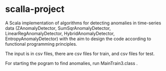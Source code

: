 # scalla-project

A Scala implementation of algorithms for detecting anomalies in time-series data
(ZAnomalyDetector, SumSqrAnomalyDetector, LinearRegAnomalyDetector,
HybridAnomalyDetector, EntropyAnomalyDetector) with the aim to design the code
according to functional programming principles. 

The input is in csv files, there are csv files for train, and csv files for test. 

For starting the pogram to find anomalies, run MainTrain3.class . 
